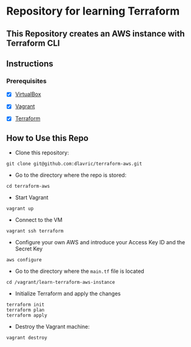 # Repository for learning Terraform

## This Repository creates an AWS instance with Terraform CLI

## Instructions

### Prerequisites
- [X] [VirtualBox](https://www.virtualbox.org/wiki/Downloads)

- [X] [Vagrant](https://www.vagrantup.com/downloads)

- [X] [Terraform](https://www.terraform.io/downloads)


## How to Use this Repo

- Clone this repository:
```shell
git clone git@github.com:dlavric/terraform-aws.git
```

- Go to the directory where the repo is stored:
```shell
cd terraform-aws
```


- Start Vagrant
```shell
vagrant up
```

- Connect to the VM
```
vagrant ssh terraform
```

- Configure your own AWS and introduce your Access Key ID and the Secret Key
```
aws configure
```

- Go to the directory where the `main.tf` file is located
```
cd /vagrant/learn-terraform-aws-instance
```

- Initialize Terraform and apply the changes
```
terraform init
terraform plan
terraform apply
```


- Destroy the Vagrant machine:
```shell
vagrant destroy
```

